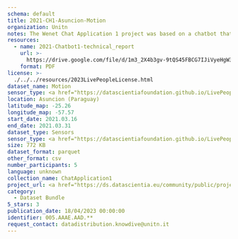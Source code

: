 ```yaml
---
schema: default
title: 2021-CH1-Asuncion-Motion
organization: Unitn
notes: The Wenet Chat Application 1 project was based on a chatbot that collected questions and answers from university students in Italy, Denmark, Paraguay, the United Kingdom, and Mongolia. It was conducted in March and June 2021 to improve the knowledge about students' lives to promote the design of better and more targeted technology and support tools for students. It was a European Union WeNet Horizon 2020-funded project with the overall goal of developing a diversity-aware, machine-mediated paradigm for social interactions. Data was collected with a Telegram App and the i-Log Application. Some of the data collected included the respondent's career information (department, study course, study year,) and demographics (age, gender). Questions were sent on the Telegram App and user answers were recorded, the i-Log App recorded sensor data (such as location, accelerometer') from the user device. This data was collected in three phases, the first phase entailed interacting with the Telegram App Ask4Help, and sensor data was also collected during this phase. The second phase involved respondents answering a questionnaire, and in the third phase, they participated in a focus group to provide feedback.
resources:
  - name: 2021-Chatbot1-technical_report
    url: >-
      https://drive.google.com/file/d/1m3_2X4b3gv-9tQS45FBCG7IJiVyeHgW3/view?usp=sharing
    format: PDF
license: >-
  ./../../resources/2023LivePeopleLicense.html
dataset_name: Motion 
sensor_type: <a href="https://datascientiafoundation.github.io/LivePeople/datasets/2021-CH1-Asunci%C3%B3n-Activities%20Per%20Label/">activities per label</a>,<a href="https://datascientiafoundation.github.io/LivePeople/datasets/2021-CH1-Asunci%C3%B3n-Activities%20Per%20Time/"> activities per time </a>, <a href="https://datascientiafoundation.github.io/LivePeople/datasets/2021-CH1-Asunci%C3%B3n-Step%20Counter%20Event/">step counter</a>,  <a href="https://datascientiafoundation.github.io/LivePeople/datasets/2021-CH1-Asunci%C3%B3n-Step%20Detector%20Event/">step detector</a> 
location: Asuncion (Paraguay)
latitude_map: -25.26
longitude_map: -57.57
start_date: 2021.03.16
end_date: 2021.03.31
dataset_type: Sensors
sensor_type: <a href="https://datascientiafoundation.github.io/LivePeople/datasets/2021-CH1-Asunci%C3%B3n-Activities%20Per%20Label/">activities per label</a>,<a href="https://datascientiafoundation.github.io/LivePeople/datasets/2021-CH1-Asunci%C3%B3n-Activities%20Per%20Time/"> activities per time </a>, <a href="https://datascientiafoundation.github.io/LivePeople/datasets/2021-CH1-Asunci%C3%B3n-Step%20Counter%20Event/">step counter</a>,  <a href="https://datascientiafoundation.github.io/LivePeople/datasets/2021-CH1-Asunci%C3%B3n-Step%20Detector%20Event/">step detector</a>
size: 772 KB
dataset_format: parquet
other_format: csv
number_participants: 5
language: unknown
collection_name: ChatApplication1
project_url: <a href="https://ds.datascientia.eu/community/public/projects/dcfa089a-1394-4536-abce-0dc44d6aeebd">https://ds.datascientia.eu/community/public/projects/dcfa089a-1394-4536-abce-0dc44d6aeebd</a>
category:
  - Dataset Bundle
5_stars: 3
publication_date: 18/04/2023 00:00:00
identifier: 005.AAAE.AAD.**
request_contact: datadistribution.knowdive@unitn.it
---
```

